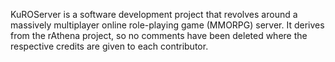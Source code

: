 KuROServer is a software development project that revolves around a massively multiplayer online role-playing game (MMORPG) server. It derives from the rAthena project, so no comments have been deleted where the respective credits are given to each contributor.

